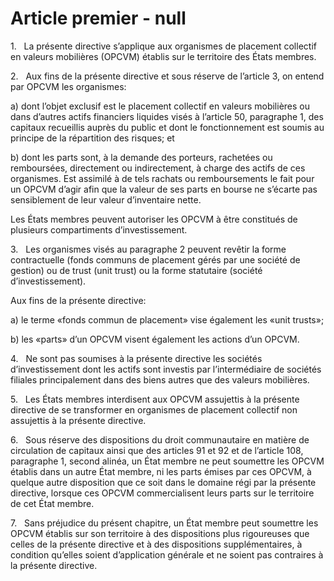 # Article premier - null


1.   La présente directive s’applique aux organismes de placement collectif en valeurs mobilières (OPCVM) établis sur le territoire des États membres.

2.   Aux fins de la présente directive et sous réserve de l’article 3, on entend par OPCVM les organismes:

a) dont l’objet exclusif est le placement collectif en valeurs mobilières ou dans d’autres actifs financiers liquides visés à l’article 50, paragraphe 1, des capitaux recueillis auprès du public et dont le fonctionnement est soumis au principe de la répartition des risques; et

b) dont les parts sont, à la demande des porteurs, rachetées ou remboursées, directement ou indirectement, à charge des actifs de ces organismes. Est assimilé à de tels rachats ou remboursements le fait pour un OPCVM d’agir afin que la valeur de ses parts en bourse ne s’écarte pas sensiblement de leur valeur d’inventaire nette.

Les États membres peuvent autoriser les OPCVM à être constitués de plusieurs compartiments d’investissement.

3.   Les organismes visés au paragraphe 2 peuvent revêtir la forme contractuelle (fonds communs de placement gérés par une société de gestion) ou de trust (unit trust) ou la forme statutaire (société d’investissement).

Aux fins de la présente directive:

a) le terme «fonds commun de placement» vise également les «unit trusts»;

b) les «parts» d’un OPCVM visent également les actions d’un OPCVM.

4.   Ne sont pas soumises à la présente directive les sociétés d’investissement dont les actifs sont investis par l’intermédiaire de sociétés filiales principalement dans des biens autres que des valeurs mobilières.

5.   Les États membres interdisent aux OPCVM assujettis à la présente directive de se transformer en organismes de placement collectif non assujettis à la présente directive.

6.   Sous réserve des dispositions du droit communautaire en matière de circulation de capitaux ainsi que des articles 91 et 92 et de l’article 108, paragraphe 1, second alinéa, un État membre ne peut soumettre les OPCVM établis dans un autre État membre, ni les parts émises par ces OPCVM, à quelque autre disposition que ce soit dans le domaine régi par la présente directive, lorsque ces OPCVM commercialisent leurs parts sur le territoire de cet État membre.

7.   Sans préjudice du présent chapitre, un État membre peut soumettre les OPCVM établis sur son territoire à des dispositions plus rigoureuses que celles de la présente directive et à des dispositions supplémentaires, à condition qu’elles soient d’application générale et ne soient pas contraires à la présente directive.
